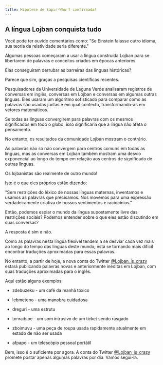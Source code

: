 ```yaml
---
title: Hipótese de Sapir-Whorf confirmada!
---
```


## A língua Lojban conquista tudo

Você pode ter ouvido comentários como: "Se Einstein falasse outro idioma, sua teoria da relatividade seria diferente."

Algumas pessoas começaram a usar a língua construída Lojban para se libertarem de palavras e conceitos criados em épocas anteriores.

Elas conseguiram derrubar as barreiras das línguas históricas?

Parece que sim, graças a pesquisas científicas recentes.

Pesquisadores da Universidade de Laguna Verde analisaram registros de conversas em inglês, conversas em Lojban e conversas em algumas outras línguas. Eles usaram um algoritmo sofisticado para comparar como as palavras são usadas juntas e em qual contexto, transformando-as em vetores matemáticos.

Se todas as línguas convergirem para palavras com os mesmos significados em todo o globo, isso significaria que a língua não afeta o pensamento.

No entanto, os resultados da comunidade Lojban mostram o contrário.

As palavras não só não convergem para centros comuns em todas as línguas, mas as conversas em Lojban também mostram uma desvio exponencial ao longo do tempo em relação aos centros de significado de outras línguas.

Os lojbanistas são realmente de outro mundo!

Isto é o que eles próprios estão dizendo:

"Sem restrições do léxico de nossas línguas maternas, inventamos e usamos as palavras que precisamos. Nos movemos para uma expressão verdadeiramente criativa de nossos sentimentos e raciocínios."

Então, podemos espiar o mundo da língua supostamente livre das restrições sociais? Podemos entender sobre o que eles estão discutindo em suas conversas?

A resposta é sim e não.

Como as palavras nesta língua flexível tendem a se desviar cada vez mais ao longo do tempo das línguas deste mundo, está se tornando mais difícil encontrar traduções aproximadas para essas palavras.

No entanto, a partir de hoje, a nova conta do Twitter [@Lojban_is_crazy](https://twitter.com/LojbanIsCrazy) estará publicando palavras novas e anteriormente inéditas em Lojban, com suas traduções aproximadas para o inglês.

Aqui estão alguns exemplos:

- zdebuzeku - um café da manhã tóxico
- lebmeteno - uma manobra cuidadosa
- dreguri - uma estrutu

- tonraibipe - um som intrusivo de um ticket sendo rasgado
- zboimuvu - uma peça de roupa usada rapidamente atualmente em estado de não ser usada
- afpapo - um telescópio pessoal portátil

Bem, isso é o suficiente por agora. A conta do Twitter [@Lojban_is_crazy](https://twitter.com/LojbanIsCrazy) promete postar apenas algumas palavras por dia. Vamos segui-la.